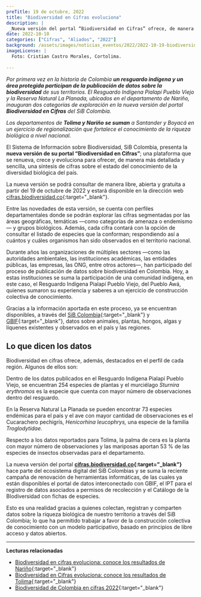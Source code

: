 ```yaml
---
preTitle: 19 de octubre, 2022
title: "Biodiversidad en Cifras evoluciona"
description: |
 _Nueva versión del portal “Biodiversidad en Cifras” ofrece, de manera más detallada y sencilla, una síntesis de cifras sobre el estado del conocimiento de la diversidad biológica del país._
date: 2022-10-10
categories: ["Cifras", "Aliados", "2022"]
background: /assets/images/noticias_eventos/2022/2022-10-19-biodiversidad-en-cifras.jpg
imageLicense: |
  Foto: Cristian Castro Morales, Cortolima.
  
---
```


_Por primera vez en la historia de Colombia **un resguardo indígena y un área protegida participan de la publicación de datos sobre la biodiversidad** de sus territorios. El Resguardo Indígena Pialapí Pueblo Viejo y la Reserva Natural La Planada, ubicados en el departamento de Nariño, inauguran dos categorías de exploración en la nueva versión del portal **Biodiversidad en Cifras** del SiB Colombia._

_Los departamentos de **Tolima y Nariño se suman** a Santander y Boyacá en un ejercicio de regionalización que fortalece el conocimiento de la riqueza biológica a nivel nacional._

El Sistema de Información sobre Biodiversidad, SiB Colombia, presenta la **nueva versión de su portal “Biodiversidad en Cifras”**; una plataforma que se renueva, crece y evoluciona para ofrecer, de manera más detallada y sencilla, una síntesis de cifras sobre el estado del conocimiento de la diversidad biológica del país.

La nueva versión se podrá consultar de manera libre, abierta y gratuita a partir del 19 de octubre de 2022 y estará disponible en la dirección web [cifras.biodiversidad.co](https://cifras.biodiversidad.co/){:target="_blank"}.

Entre las novedades de esta versión, se cuenta con perfiles departamentales donde se podrán explorar las cifras segmentadas por las áreas geográficas, temáticas —como categorías de amenaza o endemismo— y grupos biológicos. Además, cada cifra contará con la opción de consultar el listado de especies que la conforman; respondiendo así a cuántos y cuáles organismos han sido observados en el territorio nacional.

Durante años las organizaciones de múltiples sectores —como las autoridades ambientales, las instituciones académicas, las entidades públicas, las empresas, las ONG, entre otros actores—, han participado del proceso de publicación de datos sobre biodiversidad en Colombia. Hoy, a estas instituciones se suma la participación de una comunidad indígena, en este caso, el Resguardo Indígena Pialapí Pueblo Viejo, del Pueblo Awá, quienes sumaron su experiencia y saberes a un ejercicio de construcción colectiva de conocimiento.

Gracias a la información aportada en este proceso, ya se encuentran disponibles, a través del [SiB Colombia](https://biodiversidad.co/){:target="_blank"} y [GBIF](https://www.gbif.org/){:target="_blank"}, datos sobre animales, plantas, hongos, algas y líquenes existentes y observados en el país y las regiones.

## Lo que dicen los datos

Biodiversidad en cifras ofrece, además, destacados en el perfil de cada región. Algunos de ellos son:

Dentro de los datos publicados en el Resguardo Indígena Pialapí Pueblo Viejo, se encuentran 254 especies de plantas y el murciélago _Sturnira erythromos_ es la especie que cuenta con mayor número de observaciones dentro del resguardo. 

En la Reserva Natural La Planada se pueden encontrar 73 especies endémicas para el país y el ave con mayor cantidad de observaciones es el Cucarachero pechigrís, _Henicorhina leucophrys,_ una especie de la familia _Troglodytidae._

Respecto a los datos reportados para Tolima, la palma de cera es la planta con mayor número de observaciones y las mariposas aportan 53 % de las especies de insectos observadas para el departamento.

La nueva versión del portal **[cifras.biodiversidad.co](https://cifras.biodiversidad.co/){:target="_blank"}** hace parte del ecosistema digital del SiB Colombias y se suma la reciente campaña de renovación de herramientas informáticas, de las cuales ya están disponibles el portal de datos interconectado con GBIF, el IPT para el registro de datos asociados a permisos de recolección y el Catálogo de la BIodiversidad con fichas de especies. 

Esto es una realidad gracias a quienes colectan, registran y comparten datos sobre la riqueza biológica de nuestro territorio a través del SiB Colombia; lo que ha permitido trabajar a favor de la construcción colectiva de conocimiento con un modelo participativo, basado en principios de libre acceso y datos abiertos.

---

**Lecturas relacionadas**

* [Biodiversidad en cifras evoluciona: conoce los resultados de Nariño](https://biodiversidad.co/post/2022/biodiversidad-en-cifras-narino/){:target="_blank"}
* [Biodiversidad en Cifras evoluciona: conoce los resultados de Tolima](https://biodiversidad.co/post/2022/biodiversidad-en-cifras-tolima/){:target="_blank"}
* [Biodiversidad de Colombia en cifras 2022](https://biodiversidad.co/post/2022/biodiversidad-colombia-cifras-2022/){:target="_blank"}
